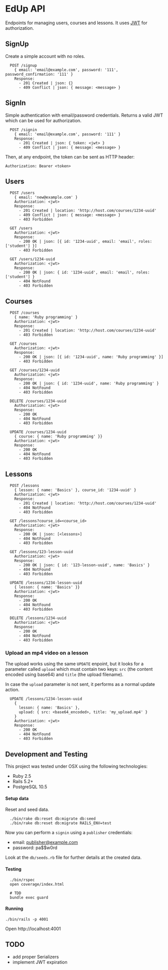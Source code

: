 # EdUp API

Endpoints for managing users, courses and lessons. It uses [JWT](https://jwt.io/) for authorization.

## SignUp
Create a simple account with no roles.
```
  POST /signup
    { email: 'email@example.com', password: '111', password_confirmation: '111' }
    Response:
      - 201 Created | json: {}
      - 409 Conflict | json: { message: <message> }
```

## SignIn
Simple authentication with email/password credentials. Returns a valid JWT which can
be used for authorization.
```
  POST /signin
    { email: 'email@example.com', password: '111' }
    Response:
      - 201 Created | json: { token: <jwt> }
      - 409 Conflict | json: { message: <message> }
```

Then, at any endpoint, the token can be sent as HTTP header:
```
Authorization: Bearer <token>
```

## Users
```
  POST /users
    { email: 'new@example.com' }
    Authorization: <jwt>
    Response:
      - 201 Created | location: 'http://host.com/courses/1234-uuid'
      - 409 Conflict | json: { message: <message> }
      - 403 Forbidden

  GET /users
    Authorization: <jwt>
    Response:
      - 200 OK | json: [{ id: '1234-uuid', email: 'email', roles: ['student'] }]
      - 403 Forbidden

  GET /users/1234-uuid
    Authorization: <jwt>
    Response:
      - 200 OK | json: { id: '1234-uuid', email: 'email', roles: ['student'] }
      - 404 NotFound
      - 403 Forbidden
```

## Courses
```
  POST /courses
    { name: 'Ruby programming' }
    Authorization: <jwt>
    Response:
      - 201 Created | location: 'http://host.com/courses/1234-uuid'
      - 403 Forbidden

  GET /courses
    Authorization: <jwt>
    Response:
      - 200 OK | json: [{ id: '1234-uuid', name: 'Ruby programming' }]
      - 403 Forbidden

  GET /courses/1234-uuid
    Authorization: <jwt>
    Response:
      - 200 OK | json: { id: '1234-uuid', name: 'Ruby programming' }
      - 404 NotFound
      - 403 Forbidden

  DELETE /courses/1234-uuid
    Authorization: <jwt>
    Response:
      - 200 OK
      - 404 NotFound
      - 403 Forbidden

  UPDATE /courses/1234-uuid
    { course: { name: 'Ruby programming' }}
    Authorization: <jwt>
    Response:
      - 200 OK
      - 404 NotFound
      - 403 Forbidden
```
## Lessons
```
  POST /lessons
    { lesson: { name: 'Basics' }, course_id: '1234-uuid' }
    Authorization: <jwt>
    Response:
      - 201 Created | location: 'http://host.com/courses/1234-uuid'
      - 404 NotFound
      - 403 Forbidden

  GET /lessons?course_id=<course_id>
    Authorization: <jwt>
    Response:
      - 200 OK | json: [<lessons>]
      - 404 NotFound
      - 403 Forbidden

  GET /lessons/123-lesson-uuid
    Authorization: <jwt>
    Response:
      - 200 OK | json: { id: '123-lesson-uuid', name: 'Basics' }
      - 404 NotFound
      - 403 Forbidden

  UPDATE /lessons/1234-lesson-uuid
    { lesson: { name: 'Basics' }}
    Authorization: <jwt>
    Response:
      - 200 OK
      - 404 NotFound
      - 403 Forbidden

  DELETE /lessons/1234-uuid
    Authorization: <jwt>
    Response:
      - 200 OK
      - 404 NotFound
      - 403 Forbidden
```
### Upload an mp4 video on a lesson
The upload works using the same `UPDATE` enpoint, but it looks for a parameter called `upload`
which must contain two keys: `src` (the content encoded using base64) and `title` (the upload filename).

In case the `upload` parameter is not sent, it performs as a normal update action.
```
  UPDATE /lessons/1234-lesson-uuid
    {
      lesson: { name: 'Basics' },
      upload: { src: <base64_encoded>, title: 'my_upload.mp4' }
    }
    Authorization: <jwt>
    Response:
      - 200 OK
      - 404 NotFound
      - 403 Forbidden
```

## Development and Testing
This project was tested under OSX using the following technologies:

  * Ruby 2.5
  * Rails 5.2+
  * PostgreSQL 10.5

#### Setup data
Reset and seed data.
```
  ./bin/rake db:reset db:migrate db:seed
  ./bin/rake db:reset db:migrate RAILS_ENV=test
```
Now you can perform a `signin` using a `publisher` credentials:

  * email: publisher@example.com
  * password: pa$$w0rd

Look at the `db/seeds.rb` file for further details at the created data.

#### Testing
```
  ./bin/rspec
  open coverage/index.html

  # TDD
  bundle exec guard
```

#### Running
```
./bin/rails -p 4001
```
Open http://localhost:4001

## TODO

  * add proper Serializers
  * implement JWT expiration
